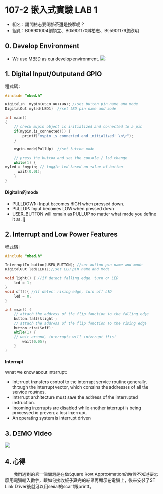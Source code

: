 # 107-2 嵌入式實驗 LAB 1
- 組名：請問柏志要喝奶茶還是按摩呢？
- 組員：B06901004劉穎立、B05901170陳柏志、B05901179詹欣玥
## 0. Develop Environment
- We use MBED as our develop environment.
![](https://i.imgur.com/WcRwGFU.png)

## 1. Digital Input/Outputand GPIO

程式碼：
```cpp
#include "mbed.h"

DigitalIn  mypin(USER_BUTTON); //set button pin name and mode
DigitalOut myled(LED1); //set LED pin name and mode

int main()
{
    // check mypin object is initialized and connected to a pin
    if(mypin.is_connected()) {
        printf("mypin is connected and initialized! \n\r");
    }

    mypin.mode(PullUp); //set button mode

    // press the button and see the console / led change
    while(1) {
myled = !mypin; // toggle led based on value of button
      wait(0.01);
    }
}
```

#### DigitalIn的mode
- PULLDOWN: Input becomes HIGH when pressed down.
- PULLUP: Input becomes LOW when pressed down
- USER_BUTTON will remain as PULLUP no matter what mode you define it as.

## 2. Interrupt and Low Power Features

程式碼：
```cpp
#include "mbed.h"

InterruptIn button(USER_BUTTON); //set button pin name and mode
DigitalOut led(LED1);//set LED pin name and mode

void light() { //if detect falling edge, turn on LED
    led = 1;
}
void off(){ //if detect rising edge, turn off LED
    led = 0;
}

int main() {
    // attach the address of the flip function to the falling edge
    button.fall(&light);
    // attach the address of the flip function to the rising edge
    button.rise(&off);
    while(1) {           
    // wait around, interrupts will interrupt this!
        wait(0.05);
    }
}
```

#### Interrupt
What we know about interrupt:
- Interrupt transfers control to the interrupt service routine generally, through the interrupt vector, which contains the addresses of all the service routines.
- Interrupt architecture must save the address of the interrupted instruction.
- Incoming interrupts are disabled while another interrupt is being processed to prevent a lost interrupt.
- An operating system is interrupt driven.

## 3. DEMO Video

   ![](https://imgur.com/7vTb07L.gif)
   
## 4. 心得
　　我們遇到的第一個問題是在做Square Root Approximation的時候不知道要怎麼用電腦輸入數字，跟如何接收板子算完的結果再顯示在電腦上，後來安裝了ST Link Driver後就可以用serial的scanf跟printf。
